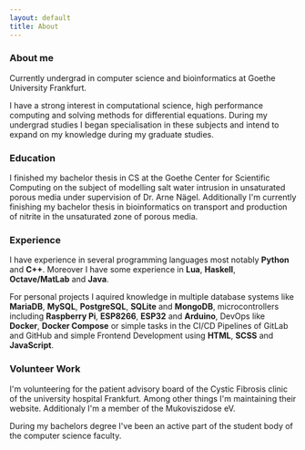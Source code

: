 ```yaml
---
layout: default
title: About
---
```

### About me
Currently undergrad in computer science and bioinformatics at Goethe University Frankfurt.

I have a strong interest in computational science, high performance computing and solving methods for differential equations. During my undergrad studies I began specialisation in these subjects and intend to expand on my knowledge during my graduate studies.

### Education
I finished my bachelor thesis in CS at the Goethe Center for Scientific Computing on the subject of modelling salt water intrusion in unsaturated porous media under supervision of Dr. Arne Nägel.
Additionally I'm currently finishing my bachelor thesis in bioinformatics on transport and production of nitrite in the unsaturated zone of porous media.

### Experience
I have experience in several programming languages most notably **Python** and **C++**. Moreover I have some experience in **Lua**, **Haskell**, **Octave/MatLab** and **Java**.

For personal projects I aquired knowledge in multiple database systems like **MariaDB**, **MySQL**, **PostgreSQL**, **SQLite** and **MongoDB**, microcontrollers including **Raspberry Pi**, **ESP8266**, **ESP32** and **Arduino**, DevOps like **Docker**, **Docker Compose** or simple tasks in the CI/CD Pipelines of GitLab and GitHub and simple Frontend Development using **HTML**, **SCSS** and **JavaScript**.

### Volunteer Work
I'm volunteering for the patient advisory board of the Cystic Fibrosis clinic of the university hospital Frankfurt. Among other things I'm maintaining their website.
Additionaly I'm a member of the Mukoviszidose eV.

During my bachelors degree I've been an active part of the student body of the computer science faculty.
